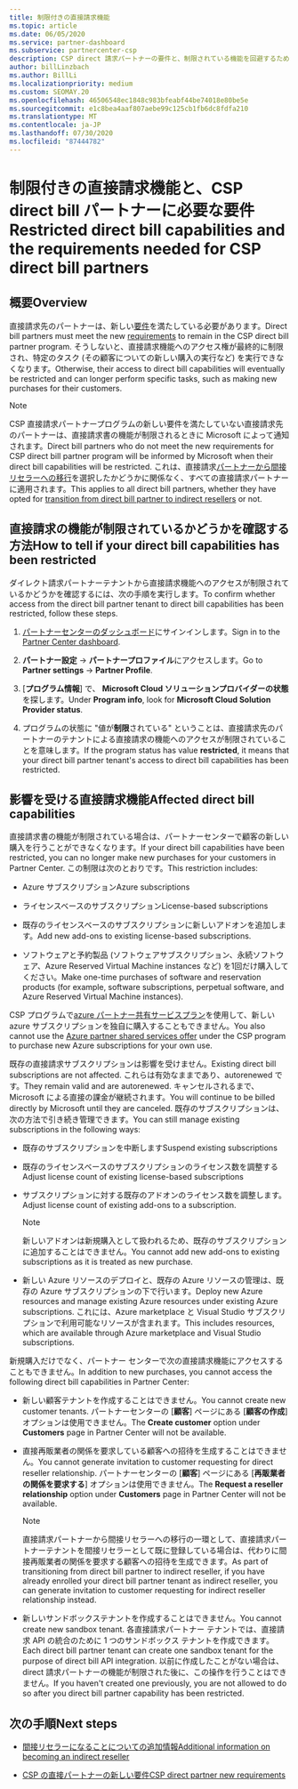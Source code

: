 ```yaml
---
title: 制限付きの直接請求機能
ms.topic: article
ms.date: 06/05/2020
ms.service: partner-dashboard
ms.subservice: partnercenter-csp
description: CSP direct 請求パートナーの要件と、制限されている機能を回避するための対処方法について説明します。 機能が制限されているかどうかを確認します。
author: billLinzbach
ms.author: BillLi
ms.localizationpriority: medium
ms.custom: SEOMAY.20
ms.openlocfilehash: 46506548ec1848c983bfeabf44be74018e80be5e
ms.sourcegitcommit: e1c8bea4aaf807aebe99c125cb1fb6dc8fdfa210
ms.translationtype: MT
ms.contentlocale: ja-JP
ms.lasthandoff: 07/30/2020
ms.locfileid: "87444782"
---
```

# <a name="restricted-direct-bill-capabilities-and-the-requirements-needed-for-csp-direct-bill-partners"></a><span data-ttu-id="7a653-104">制限付きの直接請求機能と、CSP direct bill パートナーに必要な要件</span><span class="sxs-lookup"><span data-stu-id="7a653-104">Restricted direct bill capabilities and the requirements needed for CSP direct bill partners</span></span>  

## <a name="overview"></a><span data-ttu-id="7a653-105">概要</span><span class="sxs-lookup"><span data-stu-id="7a653-105">Overview</span></span>

<span data-ttu-id="7a653-106">直接請求先のパートナーは、新しい[要件](direct-partner-new-requirements.md)を満たしている必要があります。</span><span class="sxs-lookup"><span data-stu-id="7a653-106">Direct bill partners must meet the new [requirements](direct-partner-new-requirements.md) to remain in the CSP direct bill partner program.</span></span> <span data-ttu-id="7a653-107">そうしないと、直接請求機能へのアクセス権が最終的に制限され、特定のタスク (その顧客についての新しい購入の実行など) を実行できなくなります。</span><span class="sxs-lookup"><span data-stu-id="7a653-107">Otherwise, their access to direct bill capabilities will eventually be restricted and can longer perform specific tasks, such as making new purchases for their customers.</span></span>

> [!Note]
> <span data-ttu-id="7a653-108">CSP 直接請求パートナープログラムの新しい要件を満たしていない直接請求先のパートナーは、直接請求書の機能が制限されるときに Microsoft によって通知されます。</span><span class="sxs-lookup"><span data-stu-id="7a653-108">Direct bill partners who do not meet the new requirements for CSP direct bill partner program will be informed by Microsoft when their direct bill capabilities will be restricted.</span></span> <span data-ttu-id="7a653-109">これは、直接請求[パートナーから間接リセラーへの移行](transition-direct-to-indirect.md)を選択したかどうかに関係なく、すべての直接請求パートナーに適用されます。</span><span class="sxs-lookup"><span data-stu-id="7a653-109">This applies to all direct bill partners, whether they have opted for [transition from direct bill partner to indirect resellers](transition-direct-to-indirect.md) or not.</span></span>  

## <a name="how-to-tell-if-your-direct-bill-capabilities-has-been-restricted"></a><span data-ttu-id="7a653-110">直接請求の機能が制限されているかどうかを確認する方法</span><span class="sxs-lookup"><span data-stu-id="7a653-110">How to tell if your direct bill capabilities has been restricted</span></span>

<span data-ttu-id="7a653-111">ダイレクト請求パートナーテナントから直接請求機能へのアクセスが制限されているかどうかを確認するには、次の手順を実行します。</span><span class="sxs-lookup"><span data-stu-id="7a653-111">To confirm whether access from the direct bill partner tenant to direct bill capabilities has been restricted, follow these steps.</span></span>

1. <span data-ttu-id="7a653-112">[パートナーセンターのダッシュボード](https://partner.microsoft.com/dashboard)にサインインします。</span><span class="sxs-lookup"><span data-stu-id="7a653-112">Sign in to the [Partner Center dashboard](https://partner.microsoft.com/dashboard).</span></span>

2. <span data-ttu-id="7a653-113">**パートナー設定**  ->  **パートナープロファイル**にアクセスします。</span><span class="sxs-lookup"><span data-stu-id="7a653-113">Go to **Partner settings** -> **Partner Profile**.</span></span>

3. <span data-ttu-id="7a653-114">[**プログラム情報**] で、 **Microsoft Cloud ソリューションプロバイダーの状態**を探します。</span><span class="sxs-lookup"><span data-stu-id="7a653-114">Under **Program info**, look for **Microsoft Cloud Solution Provider status**.</span></span>

4. <span data-ttu-id="7a653-115">プログラムの状態に "値が**制限**されている" ということは、直接請求先のパートナーのテナントによる直接請求の機能へのアクセスが制限されていることを意味します。</span><span class="sxs-lookup"><span data-stu-id="7a653-115">If the program status has value **restricted**, it means that your direct bill partner tenant's access to direct bill capabilities has been restricted.</span></span>

## <a name="affected-direct-bill-capabilities"></a><span data-ttu-id="7a653-116">影響を受ける直接請求機能</span><span class="sxs-lookup"><span data-stu-id="7a653-116">Affected direct bill capabilities</span></span>

<span data-ttu-id="7a653-117">直接請求書の機能が制限されている場合は、パートナーセンターで顧客の新しい購入を行うことができなくなります。</span><span class="sxs-lookup"><span data-stu-id="7a653-117">If your direct bill capabilities have been restricted, you can no longer make new purchases for your customers in Partner Center.</span></span> <span data-ttu-id="7a653-118">この制限は次のとおりです。</span><span class="sxs-lookup"><span data-stu-id="7a653-118">This restriction includes:</span></span>

- <span data-ttu-id="7a653-119">Azure サブスクリプション</span><span class="sxs-lookup"><span data-stu-id="7a653-119">Azure subscriptions</span></span>

- <span data-ttu-id="7a653-120">ライセンスベースのサブスクリプション</span><span class="sxs-lookup"><span data-stu-id="7a653-120">License-based subscriptions</span></span>

- <span data-ttu-id="7a653-121">既存のライセンスベースのサブスクリプションに新しいアドオンを追加します。</span><span class="sxs-lookup"><span data-stu-id="7a653-121">Add new add-ons to existing license-based subscriptions.</span></span>

- <span data-ttu-id="7a653-122">ソフトウェアと予約製品 (ソフトウェアサブスクリプション、永続ソフトウェア、Azure Reserved Virtual Machine instances など) を1回だけ購入してください。</span><span class="sxs-lookup"><span data-stu-id="7a653-122">Make one-time purchases of software and reservation products (for example, software subscriptions, perpetual software, and Azure Reserved Virtual Machine instances).</span></span>

<span data-ttu-id="7a653-123">CSP プログラムで[azure パートナー共有サービスプラン](shared-services.md)を使用して、新しい azure サブスクリプションを独自に購入することもできません。</span><span class="sxs-lookup"><span data-stu-id="7a653-123">You also cannot use the [Azure partner shared services offer](shared-services.md) under the CSP program to purchase new Azure subscriptions for your own use.</span></span>

<span data-ttu-id="7a653-124">既存の直接請求サブスクリプションは影響を受けません。</span><span class="sxs-lookup"><span data-stu-id="7a653-124">Existing direct bill subscriptions are not affected.</span></span> <span data-ttu-id="7a653-125">これらは有効なままであり、autorenewed です。</span><span class="sxs-lookup"><span data-stu-id="7a653-125">They remain valid and are autorenewed.</span></span> <span data-ttu-id="7a653-126">キャンセルされるまで、Microsoft による直接の課金が継続されます。</span><span class="sxs-lookup"><span data-stu-id="7a653-126">You will continue to be billed directly by Microsoft until they are canceled.</span></span> <span data-ttu-id="7a653-127">既存のサブスクリプションは、次の方法で引き続き管理できます。</span><span class="sxs-lookup"><span data-stu-id="7a653-127">You can still manage existing subscriptions in the following ways:</span></span>

- <span data-ttu-id="7a653-128">既存のサブスクリプションを中断します</span><span class="sxs-lookup"><span data-stu-id="7a653-128">Suspend existing subscriptions</span></span>

- <span data-ttu-id="7a653-129">既存のライセンスベースのサブスクリプションのライセンス数を調整する</span><span class="sxs-lookup"><span data-stu-id="7a653-129">Adjust license count of existing license-based subscriptions</span></span>

- <span data-ttu-id="7a653-130">サブスクリプションに対する既存のアドオンのライセンス数を調整します。</span><span class="sxs-lookup"><span data-stu-id="7a653-130">Adjust license count of existing add-ons to a subscription.</span></span> 
 
    >[!Note] 
    ><span data-ttu-id="7a653-131">新しいアドオンは新規購入として扱われるため、既存のサブスクリプションに追加することはできません。</span><span class="sxs-lookup"><span data-stu-id="7a653-131">You cannot add new add-ons to existing subscriptions as it is treated as new purchase.</span></span>

- <span data-ttu-id="7a653-132">新しい Azure リソースのデプロイと、既存の Azure リソースの管理は、既存の Azure サブスクリプションの下で行います。</span><span class="sxs-lookup"><span data-stu-id="7a653-132">Deploy new Azure resources and manage existing Azure resources under existing Azure subscriptions.</span></span> <span data-ttu-id="7a653-133">これには、Azure marketplace と Visual Studio サブスクリプションで利用可能なリソースが含まれます。</span><span class="sxs-lookup"><span data-stu-id="7a653-133">This includes resources, which are available through Azure marketplace and Visual Studio subscriptions.</span></span>

<span data-ttu-id="7a653-134">新規購入だけでなく、パートナー センターで次の直接請求機能にアクセスすることもできません。</span><span class="sxs-lookup"><span data-stu-id="7a653-134">In addition to new purchases, you cannot access the following direct bill capabilities in Partner Center:</span></span>

- <span data-ttu-id="7a653-135">新しい顧客テナントを作成することはできません。</span><span class="sxs-lookup"><span data-stu-id="7a653-135">You cannot create new customer tenants.</span></span> <span data-ttu-id="7a653-136">パートナーセンターの [**顧客**] ページにある [**顧客の作成**] オプションは使用できません。</span><span class="sxs-lookup"><span data-stu-id="7a653-136">The **Create customer** option under **Customers** page in Partner Center will not be available.</span></span>

- <span data-ttu-id="7a653-137">直接再販業者の関係を要求している顧客への招待を生成することはできません。</span><span class="sxs-lookup"><span data-stu-id="7a653-137">You cannot generate invitation to customer requesting for direct reseller relationship.</span></span> <span data-ttu-id="7a653-138">パートナーセンターの [**顧客**] ページにある [**再販業者の関係を要求する**] オプションは使用できません。</span><span class="sxs-lookup"><span data-stu-id="7a653-138">The **Request a reseller relationship** option under **Customers** page in Partner Center will not be available.</span></span>

    >[!NOTE]
    ><span data-ttu-id="7a653-139">直接請求パートナーから間接リセラーへの移行の一環として、直接請求パートナーテナントを間接リセラーとして既に登録している場合は、代わりに間接再販業者の関係を要求する顧客への招待を生成できます。</span><span class="sxs-lookup"><span data-stu-id="7a653-139">As part of transitioning from direct bill partner to indirect reseller, if you have already enrolled your direct bill partner tenant as indirect reseller, you can generate invitation to customer requesting for indirect reseller relationship instead.</span></span>

- <span data-ttu-id="7a653-140">新しいサンドボックステナントを作成することはできません。</span><span class="sxs-lookup"><span data-stu-id="7a653-140">You cannot create new sandbox tenant.</span></span> <span data-ttu-id="7a653-141">各直接請求パートナー テナントでは、直接請求 API の統合のために 1 つのサンドボックス テナントを作成できます。</span><span class="sxs-lookup"><span data-stu-id="7a653-141">Each direct bill partner tenant can create one sandbox tenant for the purpose of direct bill API integration.</span></span> <span data-ttu-id="7a653-142">以前に作成したことがない場合は、direct 請求パートナーの機能が制限された後に、この操作を行うことはできません。</span><span class="sxs-lookup"><span data-stu-id="7a653-142">If you haven't created one previously, you are not allowed to do so after you direct bill partner capability has been restricted.</span></span>  

## <a name="next-steps"></a><span data-ttu-id="7a653-143">次の手順</span><span class="sxs-lookup"><span data-stu-id="7a653-143">Next steps</span></span>

- [<span data-ttu-id="7a653-144">間接リセラーになることについての追加情報</span><span class="sxs-lookup"><span data-stu-id="7a653-144">Additional information on becoming an indirect reseller</span></span>](https://assetsprod.microsoft.com/csp-directbill-to-indirect-transition.pdf)

- [<span data-ttu-id="7a653-145">CSP の直接パートナーの新しい要件</span><span class="sxs-lookup"><span data-stu-id="7a653-145">CSP direct partner new requirements</span></span>](direct-partner-new-requirements.md)